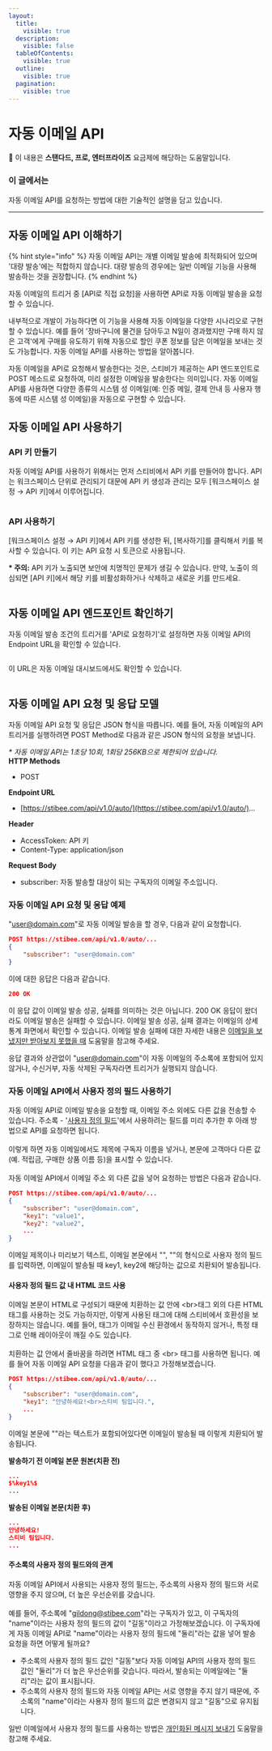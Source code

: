```yaml
---
layout:
  title:
    visible: true
  description:
    visible: false
  tableOfContents:
    visible: true
  outline:
    visible: true
  pagination:
    visible: true
---
```


# 자동 이메일 API

**💬** 이 내용은 **스탠다드, 프로, 엔터프라이즈** 요금제에 해당하는 도움말입니다.

### 이 글에서는 <a href="#id-01h8n94xsyb5amd8e84wg74fkq" id="id-01h8n94xsyb5amd8e84wg74fkq"></a>

자동 이메일 API를 요청하는 방법에 대한 기술적인 설명을 담고 있습니다.&#x20;

***

## 자동 이메일 API 이해하기

{% hint style="info" %}
자동 이메일 API는 개별 이메일 발송에 최적화되어 있으며 '대량 발송'에는 적합하지 않습니다. 대량 발송의 경우에는 일반 이메일 기능을 사용해 발송하는 것을 권장합니다.
{% endhint %}

자동 이메일의 트리거 중 \[API로 직접 요청]을 사용하면 API로 자동 이메일 발송을 요청할 수 있습니다.

내부적으로 개발이 가능하다면 이 기능을 사용해 자동 이메일을 다양한 시나리오로 구현할 수 있습니다. 예를 들어 '장바구니에 물건을 담아두고 N일이 경과했지만 구매 하지 않은 고객'에게 구매를 유도하기 위해 자동으로 할인 쿠폰 정보를 담은 이메일을 보내는 것도 가능합니다. 자동 이메일 API를 사용하는 방법을 알아봅니다.

자동 이메일을 API로 요청해서 발송한다는 것은, 스티비가 제공하는 API 엔드포인트로 POST 메소드로 요청하여, 미리 설정한 이메일을 발송한다는 의미입니다. 자동 이메일 API를 사용하면 다양한 종류의 시스템 성 이메일(예: 인증 메일, 결제 안내 등 사용자 행동에 따른 시스템 성 이메일)을 자동으로 구현할 수 있습니다.



## 자동 이메일 API 사용하기

### API 키 만들기 <a href="#id-1-api" id="id-1-api"></a>

자동 이메일 API를 사용하기 위해서는 먼저 스티비에서 API 키를 만들어야 합니다. API는 워크스페이스 단위로 관리되기 대문에 API 키 생성과 관리는 모두 \[워크스페이스 설정 → API 키]에서 이루어집니다.

<figure><img src="../.gitbook/assets/image (70).png" alt=""><figcaption></figcaption></figure>



### API 사용하기 <a href="#id-2-api" id="id-2-api"></a>

\[워크스페이스 설정 → API 키]에서 API 키를 생성한 뒤, \[복사하기]를 클릭해서 키를 복사할 수 있습니다. 이 키는 API 요청 시 토큰으로 사용됩니다.&#x20;

**\* 주의:** API 키가 노출되면 보안에 치명적인 문제가 생길 수 있습니다. 만약, 노출이 의심되면 \[API 키]에서 해당 키를 비활성화하거나 삭제하고 새로운 키를 만드세요.

<figure><img src="../.gitbook/assets/image (71).png" alt=""><figcaption></figcaption></figure>



## 자동 이메일 API 엔드포인트 확인하기 <a href="#id-3-api" id="id-3-api"></a>

자동 이메일 발송 조건의 트리거를 'API로 요청하기'로 설정하면 자동 이메일 API의 Endpoint URL을 확인할 수 있습니다.

<figure><img src="../.gitbook/assets/image (72).png" alt=""><figcaption></figcaption></figure>



이 URL은 자동 이메일 대시보드에서도 확인할 수 있습니다.

<figure><img src="../.gitbook/assets/image (73).png" alt=""><figcaption></figcaption></figure>



## 자동 이메일 API 요청 및 응답 모델 <a href="#id-4-api" id="id-4-api"></a>

자동 이메일 API 요청 및 응답은 JSON 형식을 따릅니다. 예를 들어, 자동 이메일의 API 트리거를 실행하려면 POST Method로 다음과 같은 JSON 형식의 요청을 보냅니다.

_\* 자동 이메일 API는 1초당 10회, 1회당 256KB으로 제한되어 있습니다._\
**HTTP Methods**

* POST

**Endpoint URL**

* [https://stibee.com/api/v1.0/auto/](https://stibee.com/api/v1.0/auto/)...

**Header**

* AccessToken: API 키
* Content-Type: application/json

**Request Body**

* subscriber: 자동 발송할 대상이 되는 구독자의 이메일 주소입니다.



### 자동 이메일 API 요청 및 응답 예제 <a href="#id-5-api" id="id-5-api"></a>

"[user@domain.com](mailto:user@domain.com)"로 자동 이메일 발송을 할 경우, 다음과 같이 요청합니다.

```json
POST https://stibee.com/api/v1.0/auto/...
{
    "subscriber": "user@domain.com"
}
```

&#x20;

이에 대한 응답은 다음과 같습니다.

```json
200 OK
```

이 응답 값이 이메일 발송 성공, 실패를 의미하는 것은 아닙니다. 200 OK 응답이 왔더라도 이메일 발송은 실패할 수 있습니다. 이메일 발송 성공, 실패 결과는 이메일의 상세 통계 화면에서 확인할 수 있습니다. 이메일 발송 실패에 대한 자세한 내용은 [이메일을 보냈지만 받아보지 못했을 때](../tip/overview/email-not-received.md) 도움말을 참고해 주세요.

응답 결과와 상관없이 "[user@domain.com](mailto:user@domain.com)"이 자동 이메일의 주소록에 포함되어 있지 않거나, 수신거부, 자동 삭제된 구독자라면 트리거가 실행되지 않습니다.



### 자동 이메일 API에서 사용자 정의 필드 사용하기 <a href="#id-6-api" id="id-6-api"></a>

자동 이메일 API로 이메일 발송을 요청할 때, 이메일 주소 외에도 다른 값을 전송할 수 있습니다. 주소록 - '[사용자 정의 필드](../list/adding-managing-subscriber/understanding-subscriber-info.md)'에서 사용하려는 필드를 미리 추가한 후 아래 방법으로 API를 요청하면 됩니다.\
\
이렇게 하면 자동 이메일에서도 제목에 구독자 이름을 넣거나, 본문에 고객마다 다른 값(예. 적립금, 구매한 상품 이름 등)을 표시할 수 있습니다.\
\
자동 이메일 API에서 이메일 주소 외 다른 값을 넣어 요청하는 방법은 다음과 같습니다.

```json
POST https://stibee.com/api/v1.0/auto/...
{
    "subscriber": "user@domain.com",
    "key1": "value1",
    "key2": "value2",
    ...
}
```

이메일 제목이나 미리보기 텍스트, 이메일 본문에서 "$%key1%$", "$%key2%$"의 형식으로 사용자 정의 필드를 입력하면, 이메일이 발송될 때 key1, key2에 해당하는 값으로 치환되어 발송됩니다.

&#x20;

#### 사용자 정의 필드 값 내 HTML 코드 사용 <a href="#html" id="html"></a>

이메일 본문이 HTML로 구성되기 때문에 치환하는 값 안에 \<br>태그 외의 다른 HTML 태그를 사용하는 것도 가능하지만, 이렇게 사용된 태그에 대해 스티비에서 호환성을 보장하지는 않습니다. 예를 들어, 태그가 이메일 수신 환경에서 동작하지 않거나, 특정 태그로 인해 레이아웃이 깨질 수도 있습니다.\
\
치환하는 값 안에서 줄바꿈을 하려면 HTML 태그 중 \<br> 태그를 사용하면 됩니다. 예를 들어 자동 이메일 API 요청을 다음과 같이 했다고 가정해보겠습니다.

```json
POST https://stibee.com/api/v1.0/auto/...
{
    "subscriber": "user@domain.com",
    "key1": "안녕하세요!<br>스티비 팀입니다.",
    ...
}
```

이메일 본문에 "$%key1%$"라는 텍스트가 포함되어있다면 이메일이 발송될 때 이렇게 치환되어 발송됩니다.

&#x20;

**발송하기 전 이메일 본문 원본(치환 전)**

```json
...
$%key1%$
...
```

&#x20;

**발송된 이메일 본문(치환 후)**

```json
...
안녕하세요!
스티비 팀입니다.
...
```

&#x20;

#### 주소록의 사용자 정의 필드와의 관계 <a href="#undefined" id="undefined"></a>

자동 이메일 API에서 사용되는 사용자 정의 필드는, 주소록의 사용자 정의 필드와 서로 영향을 주지 않으며, 더 높은 우선순위를 갖습니다.\
\
예를 들어, 주소록에 "[gildong@stibee.com](mailto:gildong@stibee.com)"라는 구독자가 있고, 이 구독자의 "name"이라는 사용자 정의 필드의 값이 "길동"이라고 가정해보겠습니다. 이 구독자에게 자동 이메일 API로 "name"이라는 사용자 정의 필드에 "둘리"라는 값을 넣어 발송 요청을 하면 어떻게 될까요?

* 주소록의 사용자 정의 필드 값인 "길동"보다 자동 이메일 API의 사용자 정의 필드 값인 "둘리"가 더 높은 우선순위를 갖습니다. 따라서, 발송되는 이메일에는 "둘리"라는 값이 표시됩니다.
* 주소록의 사용자 정의 필드와 자동 이메일 API는 서로 영향을 주지 않기 때문에, 주소록의 "name"이라는 사용자 정의 필드의 값은 변경되지 않고 "길동"으로 유지됩니다.

일반 이메일에서 사용자 정의 필드를 사용하는 방법은 [개인화된 메시지 보내기](../email/edit/personalized-merge.md) 도움말을 참고해 주세요.

